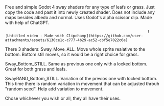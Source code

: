 Free and simple Godot 4 sway shaders for any type of leafs or grass. Just copy the code and past it into newly created shader.
Does not include any maps besides albedo and normal.
Uses Godot's alpha scissor clip.
Made with help of ChatGPT.

                                                                     ![Untitled video - Made with Clipchamp](https://github.com/user-attachments/assets/6130ce1c-c777-4b29-ac52-cbf5e7022c6a)


There 3 shaders:
Sway_Move_ALL.
Move whole sprite realative to the bottom. Bottom still moves, so it would be a right choice for grass.

Sway_Bottom_STILL.
Same as previous one only with a locked bottom. Great for both grass and leafs.

SwayRAND_Bottom_STILL.
Variation of the previos one with locked bottom. This time there is random variation in movement that can be adjusted throuh "random seed". Help add variation to movement.


Chose whichever you wish or all, they all have their uses.
